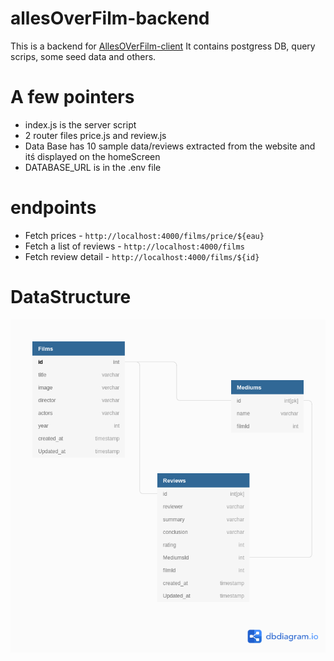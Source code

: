 # allesOverFilm-backend

This is a backend for [AllesOVerFilm-client](https://github.com/Emnetdegafe/allesOverFilm-client)
It contains postgress DB, query scrips, some seed data and others. 

# A few pointers

- index.js is the server script
- 2 router files price.js and review.js 
- Data Base has 10 sample data/reviews extracted from the website and itś displayed on the homeScreen
- DATABASE_URL is in the .env file

# endpoints

- Fetch prices - `http://localhost:4000/films/price/${eau}`
- Fetch a list of reviews - `http://localhost:4000/films`
- Fetch review detail - `http://localhost:4000/films/${id}`



# DataStructure

![Data Structure](https://github.com/Emnetdegafe/allesOverFilm-backend/blob/development/config/DataStracture.png)
